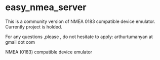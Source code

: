easy_nmea_server
================

This is a community version of NMEA 0183 compatible device emulator. Currently project is holded.

For any questions ,please , do not hesitate to apply: arthurtumanyan at gmail dot com

NMEA (0183) compatible device emulator
